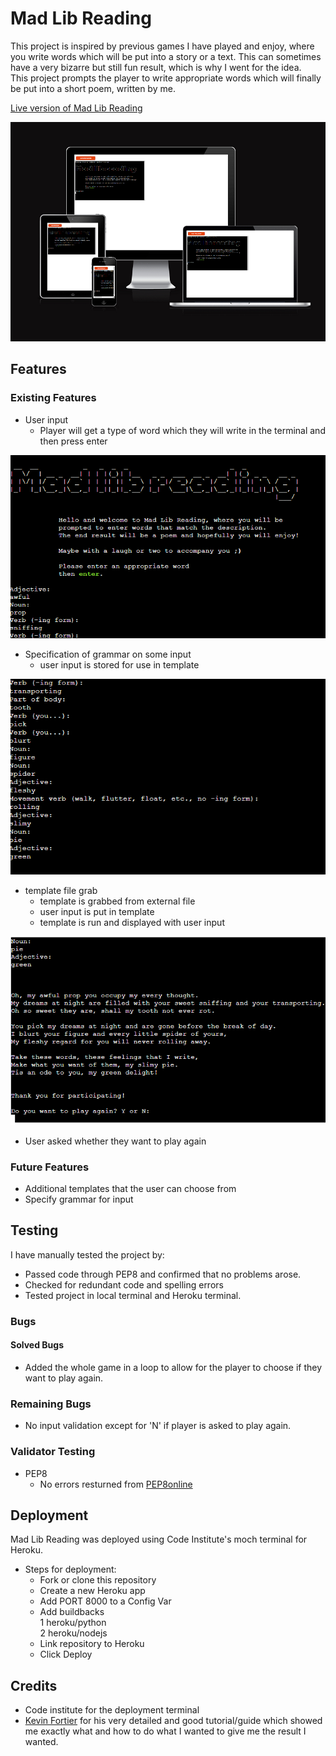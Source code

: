 # Mad Lib Reading
This project is inspired by previous games I have played and enjoy, where you write words which will be put into a story or a text. This can sometimes have a very bizarre but still fun result, which is why I went for the idea.  
This project prompts the player to write appropriate words which will finally be put into a short poem, written by me.  

[Live version of Mad Lib Reading](https://mad-lib-reading.herokuapp.com/)

![responsive layout of project](assets/images/amiresponsive.PNG)

## Features

### Existing Features
- User input
  - Player will get a type of word which they will write in the terminal and then press enter  

![user input image](assets/images/mlrone.PNG)  
- Specification of grammar on some input  
  - user input is stored for use in template  

![](assets/images/mlrtwo.PNG)  
- template file grab
  - template is grabbed from external file
  - user input is put in template
  - template is run and displayed with user input  

![](assets/images/mlrthree.PNG)
- User asked whether they want to play again  

### Future Features
- Additional templates that the user can choose from
- Specify grammar for input  

## Testing
I have manually tested the project by:
- Passed code through PEP8 and confirmed that no problems arose.
- Checked for redundant code and spelling errors
- Tested project in local terminal and Heroku terminal.  

### Bugs

#### Solved Bugs
- Added the whole game in a loop to allow for the player to choose if they want to play again.  

### Remaining Bugs
- No input validation except for 'N' if player is asked to play again.  

### Validator Testing
- PEP8
  - No errors resturned from [PEP8online](http://pep8online.com/)  

## Deployment
Mad Lib Reading was deployed using Code Institute's moch terminal for Heroku.  
  
- Steps for deployment:
  - Fork or clone this repository
  - Create a new Heroku app
  - Add PORT 8000 to a Config Var
  - Add buildbacks  
    1 heroku/python  
    2 heroku/nodejs  
  - Link repository to Heroku
  - Click Deploy
## Credits
- Code institute for the deployment terminal
- [Kevin Fortier](https://www.youtube.com/watch?v=vFNZvZSOqlY&ab_channel=KevinFortier) for his very detailed and good tutorial/guide which showed me exactly what and how to do what I wanted to give me the result I wanted.